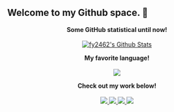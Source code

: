 ## Welcome to my Github space. 👋

<p align="center">
  <strong>Some GitHub statistical until now!</strong>
  <br><br>
  <a href="https://github.com/fy2462" class="rich-diff-level-one">
    <img align="center" src="https://github-readme-stats.vercel.app/api?username=fy2462&show_icons=true&count_private=true&include_all_commits=true&line_height=21" alt="fy2462's Github Stats" />
  </a>
</p>

<p align="center">
  <strong>My favorite language!</strong>
  <br><br>
  <a href="https://github.com/fy2462" class="rich-diff-level-one">
    <img align="center" src="https://github-readme-stats.vercel.app/api/top-langs/?username=fy2462&hide_langs_below=1&theme=default&line_height=27&layout=compact" />
  </a>
</p>

<p align="center">
  <strong>Check out my work below!</strong>
  <br><br>
  <a href="https://github.com/fy2462">
    <img src="https://badges.pufler.dev/visits/fy2462/fy2462?style=flat-square&color=black&logo=github">
  </a>
  <a href="https://github.com/fy2462">
    <img src="https://badges.pufler.dev/years/fy2462?style=flat-square&color=black&logo=github">
  </a>
  <a href="https://github.com/fy2462?tab=repositories">
    <img src="https://badges.pufler.dev/repos/fy2462?style=flat-square&color=black&logo=github">
  </a>
  <a href="https://github.com/fy2462">
    <img src="https://badges.pufler.dev/commits/monthly/fy2462?style=flat-square&color=black&logo=github">
  </a>
</p>